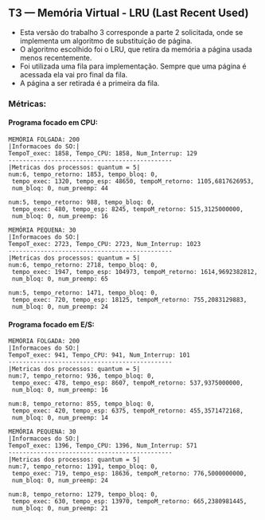## T3 — Memória Virtual - LRU (Last Recent Used)
- Esta versão do trabalho 3 corresponde a parte 2 solicitada, onde se implementa um algoritmo de substituição de página.  
- O algoritmo escolhido foi o LRU, que retira da memória a página usada menos recentemente.  
- Foi utilizada uma fila para implementação. Sempre que uma página é acessada ela vai pro final da fila.
- A página a ser retirada é a primeira da fila.

### Métricas:
#### Programa focado em CPU:
```
MEMÓRIA FOLGADA: 200
|Informacoes do SO:|
TempoT_exec: 1858, Tempo_CPU: 1858, Num_Interrup: 129
----------------------------------------------
|Metricas dos processos: quantum = 5|
num:6, tempo_retorno: 1853, tempo_bloq: 0,
 tempo_exec: 1320, tempo_esp: 48650, tempoM_retorno: 1105,6817626953,
 num_bloq: 0, num_preemp: 44 

num:5, tempo_retorno: 988, tempo_bloq: 0,
 tempo_exec: 480, tempo_esp: 8245, tempoM_retorno: 515,3125000000,
 num_bloq: 0, num_preemp: 16 

MEMÓRIA PEQUENA: 30
|Informacoes do SO:|
TempoT_exec: 2723, Tempo_CPU: 2723, Num_Interrup: 1023
----------------------------------------------
|Metricas dos processos: quantum = 5|
num:6, tempo_retorno: 2718, tempo_bloq: 0,
 tempo_exec: 1947, tempo_esp: 104973, tempoM_retorno: 1614,9692382812,
 num_bloq: 0, num_preemp: 65 

num:5, tempo_retorno: 1471, tempo_bloq: 0,
 tempo_exec: 720, tempo_esp: 18125, tempoM_retorno: 755,2083129883,
 num_bloq: 0, num_preemp: 24 
```
#### Programa focado em E/S:
```
MEMÓRIA FOLGADA: 200
|Informacoes do SO:|
TempoT_exec: 941, Tempo_CPU: 941, Num_Interrup: 101
----------------------------------------------
|Metricas dos processos: quantum = 5|
num:7, tempo_retorno: 936, tempo_bloq: 0,
 tempo_exec: 478, tempo_esp: 8607, tempoM_retorno: 537,9375000000,
 num_bloq: 0, num_preemp: 16 

num:8, tempo_retorno: 855, tempo_bloq: 0,
 tempo_exec: 420, tempo_esp: 6375, tempoM_retorno: 455,3571472168,
 num_bloq: 0, num_preemp: 14 

MEMÓRIA PEQUENA: 30
|Informacoes do SO:|
TempoT_exec: 1396, Tempo_CPU: 1396, Num_Interrup: 571
----------------------------------------------
|Metricas dos processos: quantum = 5|
num:7, tempo_retorno: 1391, tempo_bloq: 0,
 tempo_exec: 719, tempo_esp: 18636, tempoM_retorno: 776,5000000000,
 num_bloq: 0, num_preemp: 24 

num:8, tempo_retorno: 1279, tempo_bloq: 0,
 tempo_exec: 630, tempo_esp: 13970, tempoM_retorno: 665,2380981445,
 num_bloq: 0, num_preemp: 21 
```

